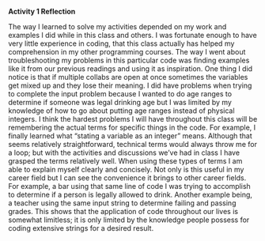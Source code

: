 **Activity 1 Reflection**

The way I learned to solve my activities depended on my work and examples I did while in this class and others. I was fortunate enough to have very little experience in coding, that this class actually has helped my comprehension in my other programming courses. The way I went about troubleshooting my problems in this particular code was finding examples like it from our previous readings and using it as inspiration. One thing I did notice is that if multiple collabs are open at once sometimes the variables get mixed up and they lose their meaning. I did have problems when trying to complete the input problem because I wanted to do age ranges to determine if someone was legal drinking age but I was limited by my knowledge of how to go about putting age ranges instead of physical integers. I think the hardest problems I will have throughout this class will be remembering the actual terms for specific things in the code. For example, I finally learned what “stating a variable as an integer” means. Although that seems relatively straightforward, technical terms would always throw me for a loop; but with the activities and discussions we’ve had in class I have grasped the terms relatively well. When using these types of terms I am able to explain myself clearly and concisely. Not only is this useful in my career field but I can see the convenience it brings to other career fields. For example, a bar using that same line of code I was trying to accomplish to determine if a person is legally allowed to drink. Another example being, a teacher using the same input string to determine failing and passing grades. This shows that the application of code throughout our lives is somewhat limitless; it is only limited by the knowledge people possess for coding extensive strings for a desired result.  
